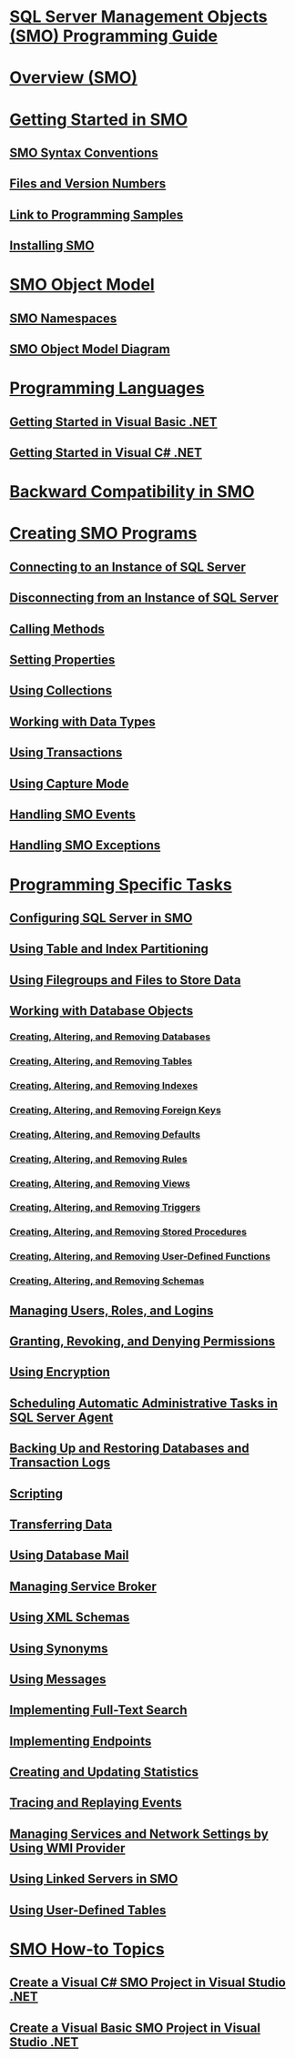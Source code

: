 # [SQL Server Management Objects (SMO) Programming Guide](sql-server-management-objects-smo-programming-guide.md)
# [Overview (SMO)](overview-smo.md)
# [Getting Started in SMO](getting-started-in-smo.md)
## [SMO Syntax Conventions](smo-syntax-conventions.md)
## [Files and Version Numbers](files-and-version-numbers.md)
## [Link to Programming Samples](link-to-programming-samples.md)
## [Installing SMO](installing-smo.md)
# [SMO Object Model](smo-object-model.md)
## [SMO Namespaces](smo-object-model-namespaces.md)
## [SMO Object Model Diagram](smo-object-model-diagram.md)
# [Programming Languages](smo-programming-languages.md)
## [Getting Started in Visual Basic .NET](../../database-engine/dev-guide/getting-started-in-visual-basic-net.md)
## [Getting Started in Visual C# .NET](smo-programming-getting-started-in-visual-csharp-net.md)
# [Backward Compatibility in SMO](backward-compatibility-in-smo.md)
# [Creating SMO Programs](create-program/creating-smo-programs.md)
## [Connecting to an Instance of SQL Server](create-program/connecting-to-an-instance-of-sql-server.md)
## [Disconnecting from an Instance of SQL Server](create-program/disconnecting-from-an-instance-of-sql-server.md)
## [Calling Methods](create-program/calling-methods.md)
## [Setting Properties](create-program/setting-properties-smo.md)
## [Using Collections](create-program/using-collections.md)
## [Working with Data Types](create-program/working-with-data-types.md)
## [Using Transactions](create-program/using-transactions.md)
## [Using Capture Mode](create-program/using-capture-mode.md)
## [Handling SMO Events](create-program/handling-smo-events.md)
## [Handling SMO Exceptions](create-program/handling-smo-exceptions.md)
# [Programming Specific Tasks](tasks/programming-specific-tasks.md)
## [Configuring SQL Server in SMO](tasks/configuring-sql-server-in-smo.md)
## [Using Table and Index Partitioning](tasks/using-table-and-index-partitioning.md)
## [Using Filegroups and Files to Store Data](tasks/using-filegroups-and-files-to-store-data.md)
## [Working with Database Objects](tasks/creating-altering-and-removing-database-objects.md)
### [Creating, Altering, and Removing Databases](tasks/creating-altering-and-removing-databases.md)
### [Creating, Altering, and Removing Tables](tasks/creating-altering-and-removing-tables.md)
### [Creating, Altering, and Removing Indexes](tasks/creating-altering-and-removing-indexes.md)
### [Creating, Altering, and Removing Foreign Keys](tasks/creating-altering-and-removing-foreign-keys.md)
### [Creating, Altering, and Removing Defaults](tasks/creating-altering-and-removing-defaults.md)
### [Creating, Altering, and Removing Rules](tasks/creating-altering-and-removing-rules.md)
### [Creating, Altering, and Removing Views](../views/views.md)
### [Creating, Altering, and Removing Triggers](tasks/creating-altering-and-removing-triggers.md)
### [Creating, Altering, and Removing Stored Procedures](tasks/creating-altering-and-removing-stored-procedures.md)
### [Creating, Altering, and Removing User-Defined Functions](tasks/creating-altering-and-removing-user-defined-functions.md)
### [Creating, Altering, and Removing Schemas](tasks/creating-altering-and-removing-schemas.md)
## [Managing Users, Roles, and Logins](tasks/managing-users-roles-and-logins.md)
## [Granting, Revoking, and Denying Permissions](tasks/granting-revoking-and-denying-permissions.md)
## [Using Encryption](tasks/using-encryption.md)
## [Scheduling Automatic Administrative Tasks in SQL Server Agent](tasks/scheduling-automatic-administrative-tasks-in-sql-server-agent.md)
## [Backing Up and Restoring Databases and Transaction Logs](tasks/backing-up-and-restoring-databases-and-transaction-logs.md)
## [Scripting](tasks/scripting.md)
## [Transferring Data](tasks/transferring-data.md)
## [Using Database Mail](tasks/using-database-mail.md)
## [Managing Service Broker](tasks/managing-service-broker.md)
## [Using XML Schemas](tasks/using-xml-schemas.md)
## [Using Synonyms](tasks/using-synonyms.md)
## [Using Messages](tasks/using-messages.md)
## [Implementing Full-Text Search](tasks/implementing-full-text-search.md)
## [Implementing Endpoints](tasks/implementing-endpoints.md)
## [Creating and Updating Statistics](tasks/creating-and-updating-statistics.md)
## [Tracing and Replaying Events](tasks/tracing-and-replaying-events.md)
## [Managing Services and Network Settings by Using WMI Provider](tasks/managing-services-and-network-settings-by-using-wmi-provider.md)
## [Using Linked Servers in SMO](tasks/using-linked-servers-in-smo.md)
## [Using User-Defined Tables](tasks/using-user-defined-tables.md)
# [SMO How-to Topics](../../database-engine/dev-guide/smo-how-to-topics.md)
## [Create a Visual C# SMO Project in Visual Studio .NET](how-to-create-a-visual-csharp-smo-project-in-visual-studio-net.md)
## [Create a Visual Basic SMO Project in Visual Studio .NET](../../database-engine/dev-guide/create-a-visual-basic-smo-project-in-visual-studio-net.md)
